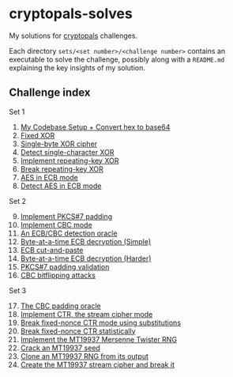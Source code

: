 # cryptopals-solves

My solutions for [cryptopals](https://cryptopals.com/) challenges.

Each directory `sets/<set number>/<challenge number>` contains an executable to solve the challenge, possibly along with a `README.md` explaining the key insights of my solution.

## Challenge index

Set 1

1. [My Codebase Setup + Convert hex to base64](sets/1/1)
2. [Fixed XOR](sets/1/2)
3. [Single-byte XOR cipher](sets/1/3)
4. [Detect single-character XOR](sets/1/4)
5. [Implement repeating-key XOR](sets/1/5)
6. [Break repeating-key XOR](sets/1/6)
7. [AES in ECB mode](sets/1/7)
8. [Detect AES in ECB mode](sets/1/8)

Set 2

9. [Implement PKCS#7 padding](sets/2/9)
10. [Implement CBC mode](sets/2/10)
11. [An ECB/CBC detection oracle](sets/2/11)
12. [Byte-at-a-time ECB decryption (Simple)](sets/2/12)
13. [ECB cut-and-paste](sets/2/13)
14. [Byte-at-a-time ECB decryption (Harder)](sets/2/14)
15. [PKCS#7 padding validation](sets/2/15)
16. [CBC bitflipping attacks](sets/2/16)

Set 3

17. [The CBC padding oracle](sets/3/17)
18. [Implement CTR, the stream cipher mode](sets/3/18)
19. [Break fixed-nonce CTR mode using substitutions](sets/3/19)
20. [Break fixed-nonce CTR statistically](sets/3/20)
21. [Implement the MT19937 Mersenne Twister RNG](sets/3/21)
22. [Crack an MT19937 seed](sets/3/22)
23. [Clone an MT19937 RNG from its output](sets/3/23)
24. [Create the MT19937 stream cipher and break it](sets/3/24)

